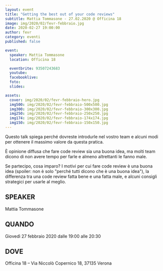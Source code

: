 ```yaml
---
layout: event
title: "Getting the best out of your code reviews"
subtitle: Mattia Tommasone - 27.02.2020 @ Officina 18
image: img/2020/02/fevr-febbraio.jpg
date: 2020-02-27 19:00:00
author: fevr
category: eventi
published: false

event:
  speaker: Mattia Tommasone
  location: Officina 18

  eventbrite: 93507243683
  youtube:
  facebooklive:
  foto:
  slides:

assets:
  cover: img/2020/02/fevr-febbraio-hero.jpg
  img500: img/2020/02/fevr-febbraio-500x500.jpg
  img300: img/2020/02/fevr-febbraio-300x300.jpg
  img250: img/2020/02/fevr-febbraio-250x250.jpg
  img174: img/2020/02/fevr-febbraio-174x174.jpg
  img150: img/2020/02/fevr-febbraio-150x150.jpg
---
```


Questo talk spiega perché dovreste introdurle nel vostro team e alcuni modi per ottenere il massimo valore da questa pratica.

È opinione diffusa che fare code review sia una buona idea, ma molti team dicono di non avere tempo per farle e almeno altrettanti le fanno male.

Se partecipo, cosa imparo? I motivi per cui fare code review è una buona idea (spoiler: non è solo "perché tutti dicono che è una buona idea"), la differenza tra una code review fatta bene e una fatta male, e alcuni consigli strategici per usarle al meglio.

## SPEAKER

Mattia Tommasone

## QUANDO

Giovedì 27 febbraio 2020 dalle 19:00 alle 20:30

## DOVE

Officina 18 – Via Niccolò Copernico 18, 37135 Verona
